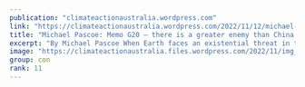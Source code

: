 ```yaml
---
publication: "climateactionaustralia.wordpress.com"
link: "https://climateactionaustralia.wordpress.com/2022/11/12/michael-pascoe-memo-g20-there-is-a-greater-enemy-than-china-to-fight-metacrisis-tellthetruth-cop27-we-are-in-the-fight-of-our-lives/"
title: "Michael Pascoe: Memo G20 – there is a greater enemy than China to fight #MetaCrisis #TellTheTruth #COP27 we are in the fight of our lives!"
excerpt: "By Michael Pascoe When Earth faces an existential threat in the movies – aliens, rogue asteroids, that sort of thing – human beings unite to fight Armageddon. Turns out real life isn’t like that. R…"
image: "https://climateactionaustralia.files.wordpress.com/2022/11/img_1970.jpg"
group: con
rank: 11
---
```

